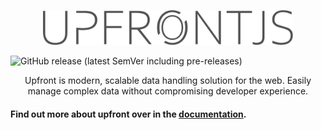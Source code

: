 <p align="center">
  <img width="400" src="https://raw.githubusercontent.com/upfrontjs/design/main/upfrontjs.png">
</p>

![GitHub release (latest SemVer including pre-releases)](https://img.shields.io/github/v/release/upfrontjs/framework?color=%233ac200&include_prereleases&label=latest%20version&sort=semver)

<p align="center">
  Upfront is modern, scalable data handling solution for the web. Easily manage complex data without compromising developer experience.
</p>

#### Find out more about upfront over in the [documentation](https://www.upfrontjs.com/).
